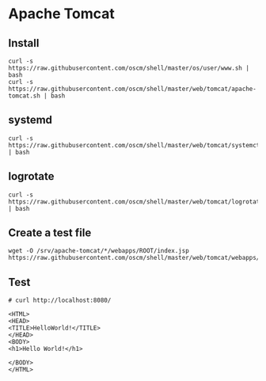 Apache Tomcat
=====

Install
-----
	curl -s https://raw.githubusercontent.com/oscm/shell/master/os/user/www.sh | bash
	curl -s https://raw.githubusercontent.com/oscm/shell/master/web/tomcat/apache-tomcat.sh | bash

systemd
-----
	curl -s https://raw.githubusercontent.com/oscm/shell/master/web/tomcat/systemctl.sh | bash
	
logrotate
-----
	curl -s https://raw.githubusercontent.com/oscm/shell/master/web/tomcat/logrotate.d/compress | bash
	
Create a test file
-----
	wget -O /srv/apache-tomcat/*/webapps/ROOT/index.jsp https://raw.githubusercontent.com/oscm/shell/master/web/tomcat/webapps/ROOT/index.jsp

Test
-----
	# curl http://localhost:8080/

	<HTML>
	<HEAD>
	<TITLE>HelloWorld!</TITLE>
	</HEAD>
	<BODY>
	<h1>Hello World!</h1>

	</BODY>
	</HTML>
